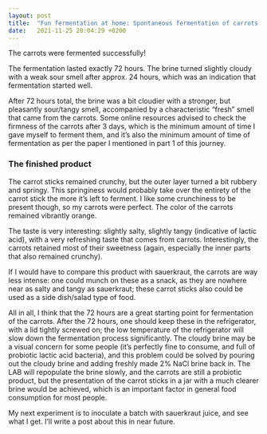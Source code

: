 ```yaml
---
layout: post
title:  "Fun fermentation at home: Spontaneous fermentation of carrots – part 2"
date:   2021-11-25 20:04:29 +0200
---
```

The carrots were fermented successfully!
  
The fermentation lasted exactly 72 hours. The brine turned slightly cloudy with a weak sour smell after approx. 24 hours, which was an indication that fermentation started well.

After 72 hours total, the brine was a bit cloudier with a stronger, but pleasantly sour/tangy smell, accompanied by a characteristic “fresh” smell that came from the carrots.
Some online resources advised to check the firmness of the carrots after 3 days, which is the minimum amount of time I gave myself to ferment them, and it’s also the minimum amount of time of fermentation as per the paper I mentioned in part 1 of this journey.

### The finished product

The carrot sticks remained crunchy, but the outer layer turned a bit rubbery and springy. This springiness would probably take over the entirety of the carrot stick the more it’s left to ferment. I like some crunchiness to be present though, so my carrots were perfect. The color of the carrots remained vibrantly orange.

The taste is very interesting: slightly salty, slightly tangy (indicative of lactic acid), with a very refreshing taste that comes from carrots. Interestingly, the carrots retained most of their sweetness (again, especially the inner parts that also remained crunchy).

If I would have to compare this product with sauerkraut, the carrots are way less intense: one could munch on these as a snack, as they are nowhere near as salty and tangy as sauerkraut; these carrot sticks also could be used as a side dish/salad type of food.  

All in all, I think that the 72 hours are a great starting point for fermentation of the carrots. After the 72 hours, one should keep these in the refrigerator, with a lid tightly screwed on; the low temperature of the refrigerator will slow down the fermentation process significantly. The cloudy brine may be a visual concern for some people (it’s perfectly fine to consume, and full of probiotic lactic acid bacteria), and this problem could be solved by pouring out the cloudy brine and adding freshly made 2% NaCl brine back in. The LAB will repopulate the brine slowly, and the carrots are still a probiotic product, but the presentation of the carrot sticks in a jar with a much clearer brine would be achieved, which is an important factor in general food consumption for most people.

My next experiment is to inoculate a batch with sauerkraut juice, and see what I get. I’ll write a post about this in near future.
